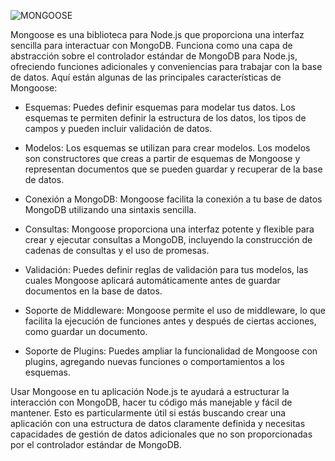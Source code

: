 

![MONGOOSE](https://miro.medium.com/v2/resize:fit:1050/1*OYpEW3PMltGC2MVvJ-5QTw.png)

Mongoose es una biblioteca para Node.js que proporciona una interfaz sencilla para interactuar con MongoDB. Funciona como una capa de abstracción sobre el controlador estándar de MongoDB para Node.js, ofreciendo funciones adicionales y conveniencias para trabajar con la base de datos. Aquí están algunas de las principales características de Mongoose:

* Esquemas: Puedes definir esquemas para modelar tus datos. Los esquemas te permiten definir la estructura de los datos, los tipos de campos y pueden incluir validación de datos.

+ Modelos: Los esquemas se utilizan para crear modelos. Los modelos son constructores que creas a partir de esquemas de Mongoose y representan documentos que se pueden guardar y recuperar de la base de datos.

+ Conexión a MongoDB: Mongoose facilita la conexión a tu base de datos MongoDB utilizando una sintaxis sencilla.

+ Consultas: Mongoose proporciona una interfaz potente y flexible para crear y ejecutar consultas a MongoDB, incluyendo la construcción de cadenas de consultas y el uso de promesas.

+ Validación: Puedes definir reglas de validación para tus modelos, las cuales Mongoose aplicará automáticamente antes de guardar documentos en la base de datos.

+ Soporte de Middleware: Mongoose permite el uso de middleware, lo que facilita la ejecución de funciones antes y después de ciertas acciones, como guardar un documento.

+ Soporte de Plugins: Puedes ampliar la funcionalidad de Mongoose con plugins, agregando nuevas funciones o comportamientos a los esquemas.

Usar Mongoose en tu aplicación Node.js te ayudará a estructurar la interacción con MongoDB, hacer tu código más manejable y fácil de mantener. Esto es particularmente útil si estás buscando crear una aplicación con una estructura de datos claramente definida y necesitas capacidades de gestión de datos adicionales que no son proporcionadas por el controlador estándar de MongoDB.


